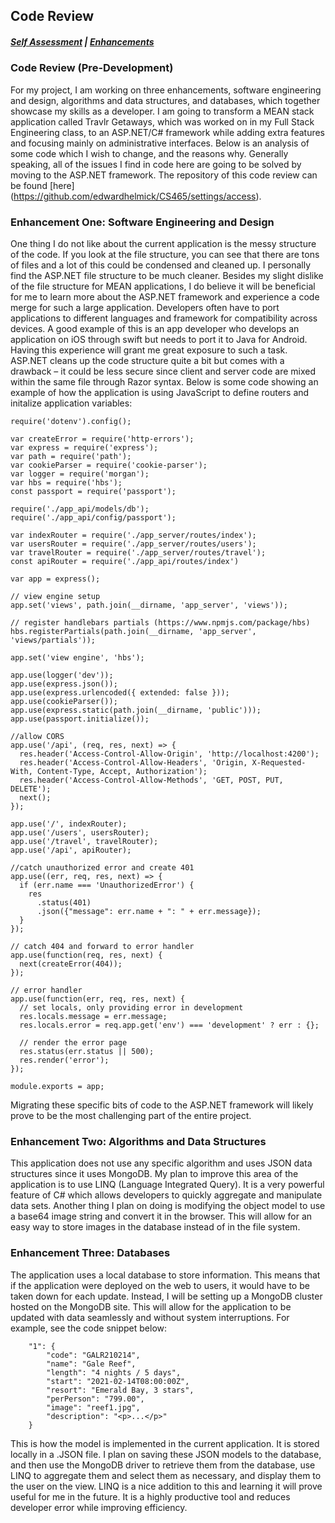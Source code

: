 ## Code Review

##### [Self Assessment](https://edwardhelmick.github.io/index.html) | [Enhancements](https://edwardhelmick.github.io/Enhancements.html)

### Code Review (Pre-Development)
For my project, I am working on three enhancements, software engineering and design, algorithms and data structures, and databases, which together showcase my skills as a developer. I am going to transform a MEAN stack application called Travlr Getaways, which was worked on in my Full Stack Engineering class, to an ASP.NET/C# framework while adding extra features and focusing mainly on administrative interfaces. Below is an analysis of some code which I wish to change, and the reasons why. Generally speaking, all of the issues I find in code here are going to be solved by moving to the ASP.NET framework. The repository of this code review can be found [here]
(https://github.com/edwardhelmick/CS465/settings/access). 

### Enhancement One: Software Engineering and Design

One thing I do not like about the current application is the messy structure of the code. If you look at the file structure, you can see that there are tons of files and a lot of this could be condensed and cleaned up. I personally find the ASP.NET file structure to be much cleaner. Besides my slight dislike of the file structure for MEAN applications, I do believe it will be beneficial for me to learn more about the ASP.NET framework and experience a code merge for such a large application. Developers often have to port applications to different languages and framework for compatibility across devices. A good example of this is an app developer who develops an application on iOS through swift but needs to port it to Java for Android. Having this experience will grant me great exposure to such a task. ASP.NET cleans up the code structure quite a bit but comes with a drawback – it could be less secure since client and server code are mixed within the same file through Razor syntax. Below is some code showing an example of how the application is using JavaScript to define routers and initalize application variables:

```
require('dotenv').config();

var createError = require('http-errors');
var express = require('express');
var path = require('path');
var cookieParser = require('cookie-parser');
var logger = require('morgan');
var hbs = require('hbs');
const passport = require('passport');

require('./app_api/models/db');
require('./app_api/config/passport');

var indexRouter = require('./app_server/routes/index');
var usersRouter = require('./app_server/routes/users');
var travelRouter = require('./app_server/routes/travel');
const apiRouter = require('./app_api/routes/index')

var app = express();

// view engine setup
app.set('views', path.join(__dirname, 'app_server', 'views'));

// register handlebars partials (https://www.npmjs.com/package/hbs)
hbs.registerPartials(path.join(__dirname, 'app_server', 'views/partials'));

app.set('view engine', 'hbs');

app.use(logger('dev'));
app.use(express.json());
app.use(express.urlencoded({ extended: false }));
app.use(cookieParser());
app.use(express.static(path.join(__dirname, 'public')));
app.use(passport.initialize());

//allow CORS
app.use('/api', (req, res, next) => {
  res.header('Access-Control-Allow-Origin', 'http://localhost:4200');
  res.header('Access-Control-Allow-Headers', 'Origin, X-Requested-With, Content-Type, Accept, Authorization');
  res.header('Access-Control-Allow-Methods', 'GET, POST, PUT, DELETE');
  next();
});

app.use('/', indexRouter);
app.use('/users', usersRouter);
app.use('/travel', travelRouter);
app.use('/api', apiRouter);

//catch unauthorized error and create 401
app.use((err, req, res, next) => {
  if (err.name === 'UnauthorizedError') {
    res
      .status(401)
      .json({"message": err.name + ": " + err.message});
  }
});

// catch 404 and forward to error handler
app.use(function(req, res, next) {
  next(createError(404));
});

// error handler
app.use(function(err, req, res, next) {
  // set locals, only providing error in development
  res.locals.message = err.message;
  res.locals.error = req.app.get('env') === 'development' ? err : {};

  // render the error page
  res.status(err.status || 500);
  res.render('error');
});

module.exports = app;
```
Migrating these specific bits of code to the ASP.NET framework will likely prove to be the most challenging part of the entire project. 

### Enhancement Two: Algorithms and Data Structures

This application does not use any specific algorithm and uses JSON data structures since it uses MongoDB. My plan to improve this area of the application is to use LINQ (Language Integrated Query). It is a very powerful feature of C# which allows developers to quickly aggregate and manipulate data sets. Another thing I plan on doing is modifying the object model to use a base64 image string and convert it in the browser. This will allow for an easy way to store images in the database instead of in the file system.
### Enhancement Three: Databases

The application uses a local database to store information. This means that if the application were deployed on the web to users, it would have to be taken down for each update. Instead, I will be setting up a MongoDB cluster hosted on the MongoDB site. This will allow for the application to be updated with data seamlessly and without system interruptions. For example, see the code snippet below:
```
    "1": {
        "code": "GALR210214",
        "name": "Gale Reef",
        "length": "4 nights / 5 days",
        "start": "2021-02-14T08:00:00Z",
        "resort": "Emerald Bay, 3 stars",
        "perPerson": "799.00",
        "image": "reef1.jpg",
        "description": "<p>...</p>"
    }
```
This is how the model is implemented in the current application. It is stored locally in a .JSON file. I plan on saving these JSON models to the database, and then use the MongoDB driver to retrieve them from the database, use LINQ to aggregate them and select them as necessary, and display them to the user on the view. LINQ is a nice addition to this and learning it will prove useful for me in the future. It is a highly productive tool and reduces developer error while improving efficiency. 
    

